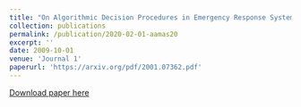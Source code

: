 ```yaml
---
title: "On Algorithmic Decision Procedures in Emergency Response Systems in Smart and Connected Communities (AAMAS 2020)"
collection: publications
permalink: /publication/2020-02-01-aamas20
excerpt: ''
date: 2009-10-01
venue: 'Journal 1'
paperurl: 'https://arxiv.org/pdf/2001.07362.pdf'
---
```


[Download paper here](https://arxiv.org/pdf/2001.07362.pdf)
